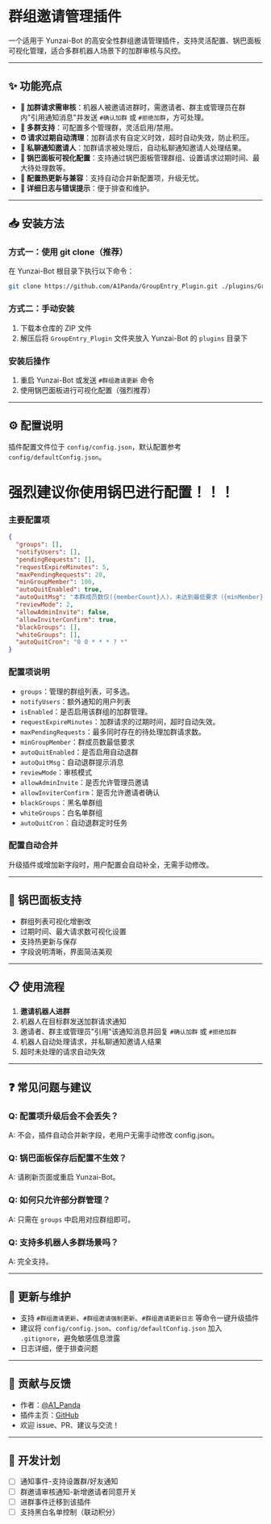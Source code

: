 # 群组邀请管理插件

一个适用于 Yunzai-Bot 的高安全性群组邀请管理插件，支持灵活配置、锅巴面板可视化管理，适合多群机器人场景下的加群审核与风控。

---

## ✨ 功能亮点

- **🎯 加群请求需审核**：机器人被邀请进群时，需邀请者、群主或管理员在群内"引用通知消息"并发送 `#确认加群` 或 `#拒绝加群`，方可处理。
- **👥 多群支持**：可配置多个管理群，灵活启用/禁用。
- **⏰ 请求过期自动清理**：加群请求有自定义时效，超时自动失效，防止积压。
- **📱 私聊通知邀请人**：加群请求被处理后，自动私聊通知邀请人处理结果。
- **🎨 锅巴面板可视化配置**：支持通过锅巴面板管理群组、设置请求过期时间、最大待处理数等。
- **🔄 配置热更新与兼容**：支持自动合并新配置项，升级无忧。
- **📝 详细日志与错误提示**：便于排查和维护。

---

## 📥 安装方法

### 方式一：使用 git clone（推荐）

在 Yunzai-Bot 根目录下执行以下命令：

```bash
git clone https://github.com/A1Panda/GroupEntry_Plugin.git ./plugins/GroupEntry_Plugin/
```

### 方式二：手动安装

1. 下载本仓库的 ZIP 文件
2. 解压后将 `GroupEntry_Plugin` 文件夹放入 Yunzai-Bot 的 `plugins` 目录下

### 安装后操作

1. 重启 Yunzai-Bot 或发送 `#群组邀请更新` 命令
2. 使用锅巴面板进行可视化配置（强烈推荐）

---

## ⚙️ 配置说明

插件配置文件位于 `config/config.json`，默认配置参考 `config/defaultConfig.json`。  
# 强烈建议你使用锅巴进行配置！！！

### 主要配置项
```json
{
  "groups": [],
  "notifyUsers": [],
  "pendingRequests": [],
  "requestExpireMinutes": 5,
  "maxPendingRequests": 20,
  "minGroupMember": 100,
  "autoQuitEnabled": true,
  "autoQuitMsg": "本群成员数仅({memberCount}人)，未达到最低要求（{minMember}人），机器人将自动退出。\n\n管理群号：{groupIds}",
  "reviewMode": 2,
  "allowAdminInvite": false,
  "allowInviterConfirm": true,
  "blackGroups": [],
  "whiteGroups": [],
  "autoQuitCron": "0 0 * * * ? *"
} 
```

### 配置项说明
- `groups`：管理的群组列表，可多选。
- `notifyUsers`：额外通知的用户列表
- `isEnabled`：是否启用该群组的加群管理。
- `requestExpireMinutes`：加群请求的过期时间，超时自动失效。
- `maxPendingRequests`：最多同时存在的待处理加群请求数。
- `minGroupMember`：群成员数最低要求
- `autoQuitEnabled`：是否启用自动退群
- `autoQuitMsg`：自动退群提示消息
- `reviewMode`：审核模式
- `allowAdminInvite`：是否允许管理员邀请
- `allowInviterConfirm`：是否允许邀请者确认
- `blackGroups`：黑名单群组
- `whiteGroups`：白名单群组
- `autoQuitCron`：自动退群定时任务

### 配置自动合并
升级插件或增加新字段时，用户配置会自动补全，无需手动修改。

---

## 🎨 锅巴面板支持

- 群组列表可视化增删改
- 过期时间、最大请求数可视化设置
- 支持热更新与保存
- 字段说明清晰，界面简洁美观

---

## 📋 使用流程

1. **邀请机器人进群**
2. 机器人在目标群发送加群请求通知
3. 邀请者、群主或管理员"引用"该通知消息并回复 `#确认加群` 或 `#拒绝加群`
4. 机器人自动处理请求，并私聊通知邀请人结果
5. 超时未处理的请求自动失效

---

## ❓ 常见问题与建议

### Q: 配置项升级后会不会丢失？
A: 不会，插件自动合并新字段，老用户无需手动修改 config.json。

### Q: 锅巴面板保存后配置不生效？
A: 请刷新页面或重启 Yunzai-Bot。

### Q: 如何只允许部分群管理？
A: 只需在 `groups` 中启用对应群组即可。

### Q: 支持多机器人多群场景吗？
A: 完全支持。

---

## 🔄 更新与维护

- 支持 `#群组邀请更新`、`#群组邀请强制更新`、`#群组邀请更新日志` 等命令一键升级插件
- 建议将 `config/config.json`、`config/defaultConfig.json` 加入 `.gitignore`，避免敏感信息泄露
- 日志详细，便于排查问题

---

## 🤝 贡献与反馈

- 作者：[@A1_Panda](https://github.com/A1Panda)
- 插件主页：[GitHub](https://github.com/A1Panda/GroupEntry_Plugin)
- 欢迎 issue、PR、建议与交流！

---

## 📝 开发计划

- [ ] 通知事件-支持设置群/好友通知
- [ ] 群邀请审核通知-新增邀请者同意开关
- [ ] 进群事件迁移到该插件
- [ ] 支持黑白名单控制（联动积分）